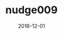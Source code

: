 ---
title: nudge009
articlename: Using active choice within the electronic health record to increase physician ordering and patient completion of high-value cancer screening tests
date: 2016-12-01
authors: Mitesh S.Patel, Kevin G.Volpp, Dylan S.Small, Craig Wynn, Jingsan Zhu, Lin Yang, Steven Honeywell Jr., Susan C.Day
source: 'https://www.sciencedirect.com/science/article/pii/S2213076416300689'
journal: Healthcare
topic: Nudges
spotlight: false
image: 
summary: 
---